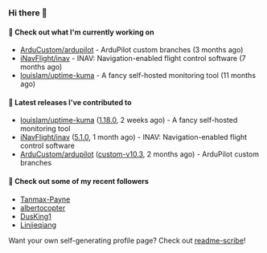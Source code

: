 ### Hi there 👋

#### 👷 Check out what I'm currently working on

- [ArduCustom/ardupilot](https://github.com/ArduCustom/ardupilot) - ArduPilot custom branches (3 months ago)
- [iNavFlight/inav](https://github.com/iNavFlight/inav) - INAV: Navigation-enabled flight control software (7 months ago)
- [louislam/uptime-kuma](https://github.com/louislam/uptime-kuma) - A fancy self-hosted monitoring tool (11 months ago)

#### 🔭 Latest releases I've contributed to

- [louislam/uptime-kuma](https://github.com/louislam/uptime-kuma) ([1.18.0](https://github.com/louislam/uptime-kuma/releases/tag/1.18.0), 2 weeks ago) - A fancy self-hosted monitoring tool
- [iNavFlight/inav](https://github.com/iNavFlight/inav) ([5.1.0](https://github.com/iNavFlight/inav/releases/tag/5.1.0), 1 month ago) - INAV: Navigation-enabled flight control software
- [ArduCustom/ardupilot](https://github.com/ArduCustom/ardupilot) ([custom-v10.3](https://github.com/ArduCustom/ardupilot/releases/tag/custom-v10.3), 2 months ago) - ArduPilot custom branches

#### 👯 Check out some of my recent followers

- [Tanmax-Payne](https://github.com/Tanmax-Payne)
- [albertocopter](https://github.com/albertocopter)
- [DusKing1](https://github.com/DusKing1)
- [Linjieqiang](https://github.com/Linjieqiang)

Want your own self-generating profile page? Check out [readme-scribe](https://github.com/muesli/readme-scribe)!
